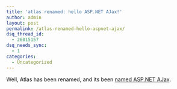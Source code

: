 ```yaml
---
title: 'atlas renamed: hello ASP.NET AJax!'
author: admin
layout: post
permalink: /atlas-renamed-hello-aspnet-ajax/
dsq_thread_id:
  - 26015157
dsq_needs_sync:
  - 1
categories:
  - Uncategorized
---
```

Well, Atlas has been renamed, and its been [named ASP.NET AJax][1].

 [1]: http://arstechnica.com/journals/microsoft.ars/2006/9/11/5253